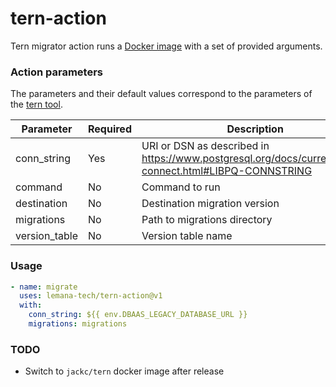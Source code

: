 # tern-action

Tern migrator action runs a [Docker image](https://github.com/lemana-tech/tern/pkgs/container/tern) with a set of provided arguments.

### Action parameters

The parameters and their default values correspond to the parameters of the [tern tool](https://github.com/jackc/tern?tab=readme-ov-file#configuration).

| Parameter     | Required | Description                                                                                            | Default value         |
| ------------- | -------- | ------------------------------------------------------------------------------------------------------ | --------------------- |
| conn_string   | Yes      | URI or DSN as described in https://www.postgresql.org/docs/current/libpq-connect.html#LIBPQ-CONNSTRING |                       |
| command       | No       | Command to run                                                                                         | migrate               |
| destination   | No       | Destination migration version                                                                          | last                  |
| migrations    | No       | Path to migrations directory                                                                           | .                     |
| version_table | No       | Version table name                                                                                     | public.schema_version |

### Usage

```yml
- name: migrate
  uses: lemana-tech/tern-action@v1
  with:
    conn_string: ${{ env.DBAAS_LEGACY_DATABASE_URL }}
    migrations: migrations
```

### TODO

- Switch to `jackc/tern` docker image after release
